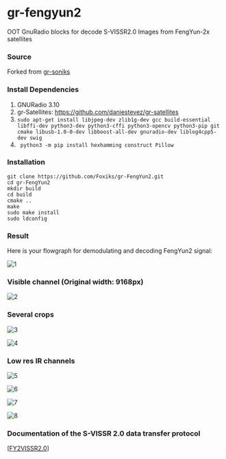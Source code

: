 # gr-fengyun2
OOT GnuRadio blocks for decode S-VISSR2.0 Images from FengYun-2x satellites

### Source
Forked from [gr-soniks](https://github.com/Foxiks/gr-soniks)

### Install Dependencies
1. GNURadio 3.10
2. gr-Satellites: https://github.com/daniestevez/gr-satellites
3. ```sudo apt-get install libjpeg-dev zlib1g-dev gcc build-essential libffi-dev python3-dev python3-cffi python3-opencv python3-pip git cmake libusb-1.0-0-dev libboost-all-dev gnuradio-dev liblog4cpp5-dev swig```
4. ``` python3 -m pip install hexhamming construct Pillow```

### Installation
```
git clone https://github.com/Foxiks/gr-FengYun2.git
cd gr-FengYun2
mkdir build
cd build
cmake ..
make
sudo make install
sudo ldconfig
```

### Result
Here is your flowgraph for demodulating and decoding FengYun2 signal:

![1](/readme/1.png)

### Visible channel (Original width: 9168px)

![2](/readme/3.png)

### Several crops

![3](/readme/1_2.png)

![4](/readme/2.png)

### Low res IR channels

![5](/readme/IR-CH_1.png)

![6](/readme/IR-CH_2.png)

![7](/readme/IR-CH_3.png)

![8](/readme/IR-CH_4.png)

### Documentation of the S-VISSR 2.0 data transfer protocol
[[FY2VISSR2.0](/readme/FY2VISSR2_0_en.pdf)]

